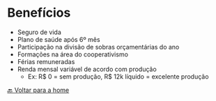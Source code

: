 # Benefícios

* Seguro de vida
* Plano de saúde após 6º mês
* Participação na divisão de sobras orçamentárias do ano
* Formações na área do cooperativismo
* Férias remuneradas
* Renda mensal variável de acordo com produção
  * Ex: R$ 0 = sem produção, R$ 12k líquido = excelente produção

[🔙 Voltar para a home](../README.md)
